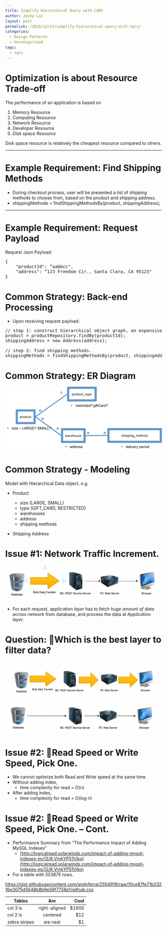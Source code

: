 ```yaml
---
title: Simplify Hierarchical Query with CQRS
author: Jacky Lai
layout: post
permalink: /2015/12/13/simplify-hierarchical-query-with-cqrs/
categories:
  - Design Patterns
  - Uncategorized
tags:
  - cqrs
---
```

<link rel="stylesheet" type="text/css" href="https://gist.githubusercontent.com/andyferra/2554919/raw/10ce87fe71b23216e3075d5648b8b9e56f7758e1/github.css">

# Optimization is about Resource Trade-off

The performance of an application is based on

1. Memory Resource
2. Computing Resource
3. Network Resource
4. Developer Resource
5. *Disk space Resource*

Disk space resource is relatively the cheapest resource compared to others.

---

# Example Requirement: Find Shipping Methods

- During checkout process, user will be presented a list of shipping methods to choose from, based on the product and shipping address.
- shippingMethods = findShippingMethodsBy(product, shippingAddress);

---


# Example Requirement: Request Payload

Request Json Payload:

<pre class="brush: javascript; title: ; notranslate" title="">
{
	"productId": ”aabbcc",
	"address": ”123 Freedom Cir., Santa Clara, CA 95123"
}
</pre>

# Common Strategy: Back-end Processing

- Upon receiving request payload:

<pre class="brush: java; title: ; notranslate" title="">
// step 1: construct hierarchical object graph, an expensive operation.
product = productRepository.findBy(productId);
shippingAddress = new Address(address);

// step 2: find shipping methods.
shippingMethods = findShippingMethodsBy(product, shippingAddress);
</pre>

# Common Strategy: ER Diagram

![common-strategy-er-diagram.png](/wp-content/uploads/2015/12/common-strategy-er-diagram.png)

# Common Strategy - Modeling
Model with Hierarchical Data object, e.g. 

- Product
  - size (LARGE, SMALL)
  - type (GIFT_CARD, RESTRICTED) 
  - warehouses
  - address
  - shipping methods

- Shipping Address

# Issue #1: Network Traffic Increment.
![network-traffic-increment.png](/wp-content/uploads/2015/12/network-traffic-increment.png)

- For each request, *application layer* has to fetch *huge amount of data* across network from database, and process the data at *Application layer*.

# Question: Which is the best layer to filter data?

![which-is-the-best-layer-to-filter-data-browser.png](/wp-content/uploads/2015/12/which-is-the-best-layer-to-filter-data-browser.png)
![which-is-the-best-layer-to-filter-data-database.png](/wp-content/uploads/2015/12/which-is-the-best-layer-to-filter-data-database.png)

# Issue #2: Read Speed or Write Speed, Pick One.

- We cannot optimize both Read and Write speed at the same time.
- Without adding index, 
  - time complexity for read = O(n)
- After adding index,
  - time complexity for read = O(log n)

# Issue #2: Read Speed or Write Speed, Pick One. – Cont.

- Performance Summary from “The Performance Impact of Adding MySQL Indexes” 
  - [http://logicalread.solarwinds.com/impact-of-adding-mysql-indexes-mc12/#.VmkYP51Viko](http://logicalread.solarwinds.com/impact-of-adding-mysql-indexes-mc12/#.VmkYP51Viko)
- For a table with *553875* rows.

https://gist.githubusercontent.com/andyferra/2554919/raw/10ce87fe71b23216e3075d5648b8b9e56f7758e1/github.css

| Tables        | Are           | Cool  |
| ------------- |:-------------:| -----:|
| col 3 is      | right-aligned | $1600 |
| col 2 is      | centered      |   $12 |
| zebra stripes | are neat      |    $1 |
